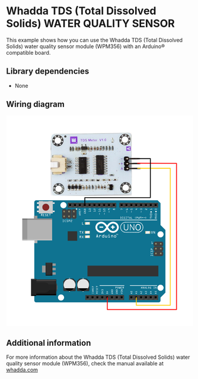 # Whadda TDS (Total Dissolved Solids) WATER QUALITY SENSOR

This example shows how you can use the Whadda TDS (Total Dissolved Solids) water quality sensor module
 (WPM356) with an Arduino® compatible board.

## Library dependencies
* None

## Wiring diagram
![](./example_wiring.png)

## Additional information
  For more information about the Whadda TDS (Total Dissolved Solids) water quality sensor module (WPM356), check the manual available at [whadda.com](https://whadda.com)


